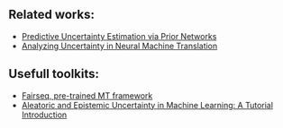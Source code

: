 ## Related works:
* [Predictive Uncertainty Estimation via Prior Networks](https://papers.nips.cc/paper/7936-predictive-uncertainty-estimation-via-prior-networks.pdf)
* [Analyzing Uncertainty in Neural Machine Translation](https://arxiv.org/pdf/1803.00047.pdf)

## Usefull toolkits:
* [Fairseq, pre-trained MT framework](https://github.com/pytorch/fairseq)
* [Aleatoric and Epistemic Uncertainty in Machine Learning: A Tutorial Introduction](https://arxiv.org/pdf/1910.09457v1.pdf)

